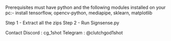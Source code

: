 Prerequisites
must have python and the following modules installed on your pc:-
install tensorflow, opencv-python, mediapipe, sklearn, matplotlib


Step 1 - Extract all the zips
Step 2 - Run Signsense.py 

Contact Discord : cg_1shot
Telegram : @clutchgod1shot 
